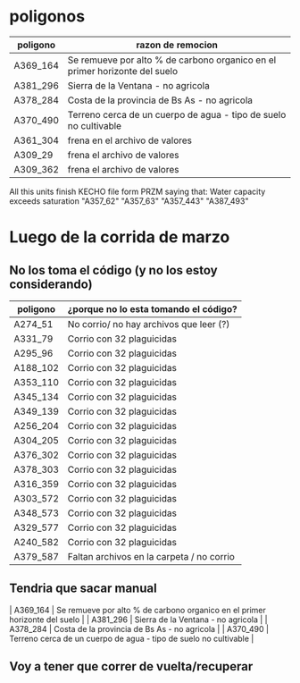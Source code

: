 # poligonos

|  poligono |  razon de remocion |   
|---|---|
| A369_164  | Se remueve por alto % de carbono organico en el primer horizonte del suelo |
| A381_296  | Sierra de la Ventana - no agricola |
| A378_284 | Costa de la provincia de Bs As - no agricola |
| A370_490  | Terreno cerca de un cuerpo de agua - tipo de suelo no cultivable |
| A361_304   | frena en el archivo de valores  |   
| A309_29 | frena el archivo de valores  |   
| A309_362 | frena el archivo de valores |

 
 All this units finish KECHO file form PRZM saying that: Water capacity exceeds saturation
"A357_62"  "A357_63"  "A357_443" "A387_493"

# Luego de la corrida de marzo
## No los toma el código (y no los estoy considerando)

|  poligono |  ¿porque no lo esta tomando el código? |  
|---|---|
| A274_51 | No corrio/ no hay archivos que leer (?) |
| A331_79 | Corrio con 32 plaguicidas |
| A295_96 | Corrio con 32 plaguicidas |
| A188_102 | Corrio con 32 plaguicidas |
| A353_110 | Corrio con 32 plaguicidas |
| A345_134 | Corrio con 32 plaguicidas |
| A349_139 | Corrio con 32 plaguicidas |
| A256_204 | Corrio con 32 plaguicidas |
| A304_205 | Corrio con 32 plaguicidas |
| A376_302 | Corrio con 32 plaguicidas |
| A378_303 | Corrio con 32 plaguicidas |
| A316_359 | Corrio con 32 plaguicidas |
| A303_572 | Corrio con 32 plaguicidas |
| A348_573 | Corrio con 32 plaguicidas |
| A329_577 | Corrio con 32 plaguicidas |
| A240_582 | Corrio con 32 plaguicidas |
| A379_587 | Faltan archivos en la carpeta / no corrio |
     
 ## Tendria que sacar manual 
 
| A369_164  | Se remueve por alto % de carbono organico en el primer horizonte del suelo |
| A381_296  | Sierra de la Ventana - no agricola |
| A378_284 | Costa de la provincia de Bs As - no agricola |
| A370_490  | Terreno cerca de un cuerpo de agua - tipo de suelo no cultivable |

## Voy a tener que correr de vuelta/recuperar
